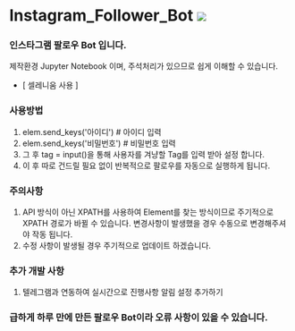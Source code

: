 # Instagram_Follower_Bot <a href="https://hits.seeyoufarm.com"><img src="https://hits.seeyoufarm.com/api/count/incr/badge.svg?url=https%3A%2F%2Fgithub.com%2Fbaka9131%2FInstagram_Follower_Bot&count_bg=%2379C83D&title_bg=%23555555&icon=&icon_color=%23E7E7E7&title=hits&edge_flat=false"/></a>

### 인스타그램 팔로우 Bot 입니다.
제작환경 Jupyter Notebook 이며, 주석처리가 있으므로 쉽게 이해할 수 있습니다. 
+ [ 셀레니움 사용 ]

### 사용방법
1. elem.send_keys('아이디') # 아이디 입력
2. elem.send_keys('비밀번호') # 비밀번호 입력
3. 그 후 tag = input()을 통해 사용자를 겨냥할 Tag를 입력 받아 설정 합니다.
4. 이 후 따로 건드릴 필요 없이 반복적으로 팔로우를 자동으로 실행하게 됩니다.


### 주의사항
1. API 방식이 아닌 XPATH를 사용하여 Element를 찾는 방식이므로 주기적으로 XPATH 경로가 바뀔 수 있습니다. 변경사항이 발생했을 경우 수동으로 변경해주셔야 작동 됩니다.
2. 수정 사항이 발생될 경우 주기적으로 업데이트 하겠습니다.
  
### 추가 개발 사항
1. 텔레그램과 연동하여 실시간으로 진행사항 알림 설정 추가하기

### 급하게 하루 만에 만든 팔로우 Bot이라 오류 사항이 있을 수 있습니다.
